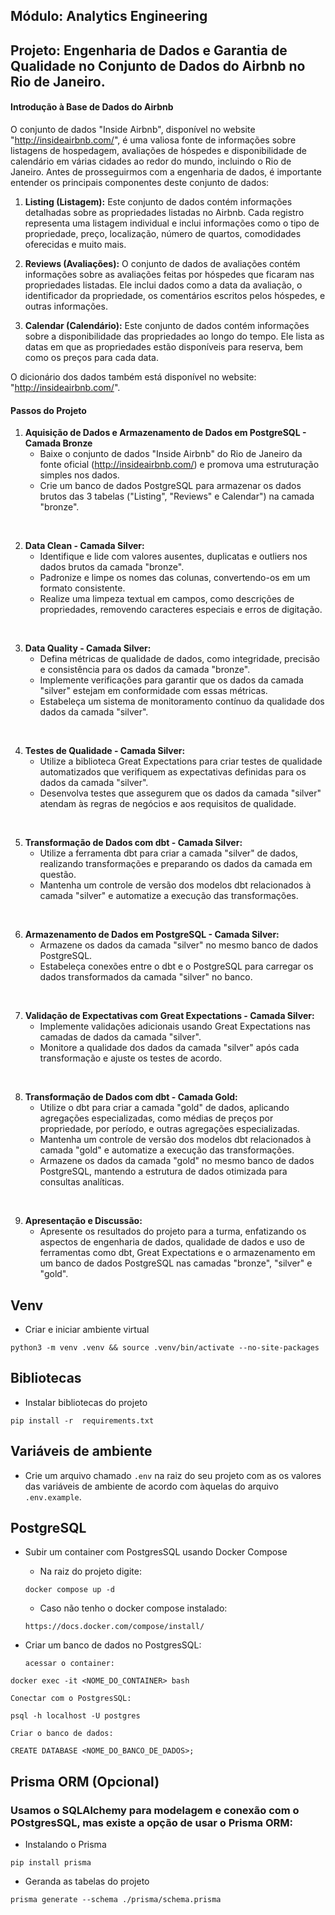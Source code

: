 ## Módulo: Analytics Engineering

## Projeto: Engenharia de Dados e Garantia de Qualidade no Conjunto de Dados do Airbnb no Rio de Janeiro.

#### Introdução à Base de Dados do Airbnb

O conjunto de dados "Inside Airbnb", disponível no website "http://insideairbnb.com/", é uma valiosa fonte de informações sobre listagens de hospedagem, avaliações de hóspedes e disponibilidade de calendário em várias cidades ao redor do mundo, incluindo o Rio de Janeiro. Antes de prosseguirmos com a engenharia de dados, é importante entender os principais componentes deste conjunto de dados:

1. **Listing (Listagem):** Este conjunto de dados contém informações detalhadas sobre as propriedades listadas no Airbnb. Cada registro representa uma listagem individual e inclui informações como o tipo de propriedade, preço, localização, número de quartos, comodidades oferecidas e muito mais.

2. **Reviews (Avaliações):** O conjunto de dados de avaliações contém informações sobre as avaliações feitas por hóspedes que ficaram nas propriedades listadas. Ele inclui dados como a data da avaliação, o identificador da propriedade, os comentários escritos pelos hóspedes, e outras informações.

3. **Calendar (Calendário):** Este conjunto de dados contém informações sobre a disponibilidade das propriedades ao longo do tempo. Ele lista as datas em que as propriedades estão disponíveis para reserva, bem como os preços para cada data.

O dicionário dos dados também está disponível no website: "http://insideairbnb.com/".

#### Passos do Projeto

1. **Aquisição de Dados e Armazenamento de Dados em PostgreSQL - Camada Bronze**
   - Baixe o conjunto de dados "Inside Airbnb" do Rio de Janeiro da fonte oficial (http://insideairbnb.com/) e promova uma estruturação simples nos dados.
   - Crie um banco de dados PostgreSQL para armazenar os dados brutos das 3 tabelas ("Listing", "Reviews" e Calendar") na camada "bronze".

<br>

2. **Data Clean - Camada Silver:**
   - Identifique e lide com valores ausentes, duplicatas e outliers nos dados brutos da camada "bronze".
   - Padronize e limpe os nomes das colunas, convertendo-os em um formato consistente.
   - Realize uma limpeza textual em campos, como descrições de propriedades, removendo caracteres especiais e erros de digitação.

<br>

3. **Data Quality - Camada Silver:**
   - Defina métricas de qualidade de dados, como integridade, precisão e consistência para os dados da camada "bronze".
   - Implemente verificações para garantir que os dados da camada "silver" estejam em conformidade com essas métricas.
   - Estabeleça um sistema de monitoramento contínuo da qualidade dos dados da camada "silver".

<br>

4. **Testes de Qualidade - Camada Silver:**
   - Utilize a biblioteca Great Expectations para criar testes de qualidade automatizados que verifiquem as expectativas definidas para os dados da camada "silver".
   - Desenvolva testes que assegurem que os dados da camada "silver" atendam às regras de negócios e aos requisitos de qualidade.

<br>

5. **Transformação de Dados com dbt - Camada Silver:**
   - Utilize a ferramenta dbt para criar a camada "silver" de dados, realizando transformações e preparando os dados da camada em questão.
   - Mantenha um controle de versão dos modelos dbt relacionados à camada "silver" e automatize a execução das transformações.

<br>

6. **Armazenamento de Dados em PostgreSQL - Camada Silver:**
   - Armazene os dados da camada "silver" no mesmo banco de dados PostgreSQL.
   - Estabeleça conexões entre o dbt e o PostgreSQL para carregar os dados transformados da camada "silver" no banco.

<br>

7. **Validação de Expectativas com Great Expectations - Camada Silver:**
   - Implemente validações adicionais usando Great Expectations nas camadas de dados da camada "silver".
   - Monitore a qualidade dos dados da camada "silver" após cada transformação e ajuste os testes de acordo.

<br>

8. **Transformação de Dados com dbt - Camada Gold:**
   - Utilize o dbt para criar a camada "gold" de dados, aplicando agregações especializadas, como médias de preços por propriedade, por período, e outras agregações especializadas.
   - Mantenha um controle de versão dos modelos dbt relacionados à camada "gold" e automatize a execução das transformações.
   - Armazene os dados da camada "gold" no mesmo banco de dados PostgreSQL, mantendo a estrutura de dados otimizada para consultas analíticas.

<br>

9.  **Apresentação e Discussão:**
    - Apresente os resultados do projeto para a turma, enfatizando os aspectos de engenharia de dados, qualidade de dados e uso de ferramentas como dbt, Great Expectations e o armazenamento em um banco de dados PostgreSQL nas camadas "bronze", "silver" e "gold".

## Venv

- Criar e iniciar ambiente virtual

```
python3 -m venv .venv && source .venv/bin/activate --no-site-packages
```

## Bibliotecas

- Instalar bibliotecas do projeto

```
pip install -r  requirements.txt
```

## Variáveis de ambiente

- Crie um arquivo chamado `.env` na raiz do seu projeto com as os valores das variáveis de ambiente de acordo com àquelas do arquivo `.env.example`.

## PostgreSQL

- Subir um container com PostgresSQL usando Docker Compose

  - Na raiz do projeto digite:

  ```
  docker compose up -d
  ```

  - Caso não tenho o docker compose instalado:

  ```
  https://docs.docker.com/compose/install/
  ```

- Criar um banco de dados no PostgresSQL:

  `acessar o container:`

```
docker exec -it <NOME_DO_CONTAINER> bash
```

`Conectar com o PostgresSQL:`

```
psql -h localhost -U postgres
```

`Criar o banco de dados:`

```
CREATE DATABASE <NOME_DO_BANCO_DE_DADOS>;
```

## Prisma ORM (Opcional)

### Usamos o SQLAlchemy para modelagem e conexão com o POstgresSQL, mas existe a opção de usar o Prisma ORM:

- Instalando o Prisma

```
pip install prisma
```

- Geranda as tabelas do projeto

```
prisma generate --schema ./prisma/schema.prisma
```
